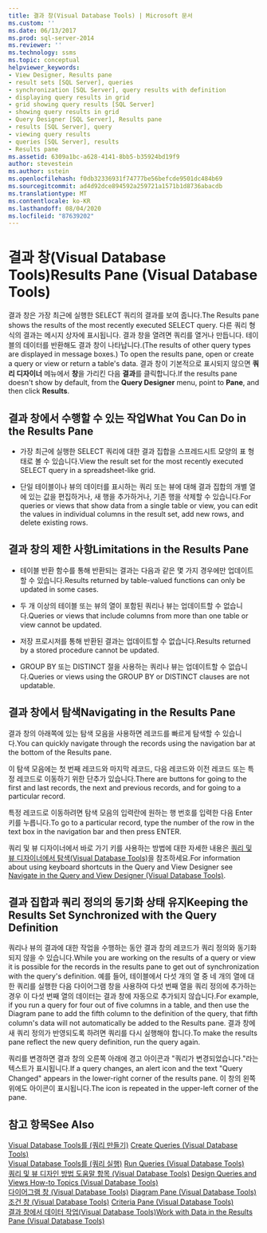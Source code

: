 ```yaml
---
title: 결과 창(Visual Database Tools) | Microsoft 문서
ms.custom: ''
ms.date: 06/13/2017
ms.prod: sql-server-2014
ms.reviewer: ''
ms.technology: ssms
ms.topic: conceptual
helpviewer_keywords:
- View Designer, Results pane
- result sets [SQL Server], queries
- synchronization [SQL Server], query results with definition
- displaying query results in grid
- grid showing query results [SQL Server]
- showing query results in grid
- Query Designer [SQL Server], Results pane
- results [SQL Server], query
- viewing query results
- queries [SQL Server], results
- Results pane
ms.assetid: 6309a1bc-a628-4141-8bb5-b35924bd19f9
author: stevestein
ms.author: sstein
ms.openlocfilehash: f0db32336931f74777be56befcde9501dc484b69
ms.sourcegitcommit: ad4d92dce894592a259721a1571b1d8736abacdb
ms.translationtype: MT
ms.contentlocale: ko-KR
ms.lasthandoff: 08/04/2020
ms.locfileid: "87639202"
---
```

# <a name="results-pane-visual-database-tools"></a><span data-ttu-id="6fa0c-102">결과 창(Visual Database Tools)</span><span class="sxs-lookup"><span data-stu-id="6fa0c-102">Results Pane (Visual Database Tools)</span></span>
  <span data-ttu-id="6fa0c-103">결과 창은 가장 최근에 실행한 SELECT 쿼리의 결과를 보여 줍니다.</span><span class="sxs-lookup"><span data-stu-id="6fa0c-103">The Results pane shows the results of the most recently executed SELECT query.</span></span> <span data-ttu-id="6fa0c-104">다른 쿼리 형식의 결과는 메시지 상자에 표시됩니다. 결과 창을 열려면 쿼리를 열거나 만듭니다. 테이블의 데이터를 반환해도 결과 창이 나타납니다.</span><span class="sxs-lookup"><span data-stu-id="6fa0c-104">(The results of other query types are displayed in message boxes.) To open the results pane, open or create a query or view or return a table's data.</span></span> <span data-ttu-id="6fa0c-105">결과 창이 기본적으로 표시되지 않으면 **쿼리 디자이너** 메뉴에서 **창**을 가리킨 다음 **결과**를 클릭합니다.</span><span class="sxs-lookup"><span data-stu-id="6fa0c-105">If the results pane doesn't show by default, from the **Query Designer** menu, point to **Pane**, and then click **Results**.</span></span>  
  
## <a name="what-you-can-do-in-the-results-pane"></a><span data-ttu-id="6fa0c-106">결과 창에서 수행할 수 있는 작업</span><span class="sxs-lookup"><span data-stu-id="6fa0c-106">What You Can Do in the Results Pane</span></span>  
  
-   <span data-ttu-id="6fa0c-107">가장 최근에 실행한 SELECT 쿼리에 대한 결과 집합을 스프레드시트 모양의 표 형태로 볼 수 있습니다.</span><span class="sxs-lookup"><span data-stu-id="6fa0c-107">View the result set for the most recently executed SELECT query in a spreadsheet-like grid.</span></span>  
  
-   <span data-ttu-id="6fa0c-108">단일 테이블이나 뷰의 데이터를 표시하는 쿼리 또는 뷰에 대해 결과 집합의 개별 열에 있는 값을 편집하거나, 새 행을 추가하거나, 기존 행을 삭제할 수 있습니다.</span><span class="sxs-lookup"><span data-stu-id="6fa0c-108">For queries or views that show data from a single table or view, you can edit the values in individual columns in the result set, add new rows, and delete existing rows.</span></span>  
  
## <a name="limitations-in-the-results-pane"></a><span data-ttu-id="6fa0c-109">결과 창의 제한 사항</span><span class="sxs-lookup"><span data-stu-id="6fa0c-109">Limitations in the Results Pane</span></span>  
  
-   <span data-ttu-id="6fa0c-110">테이블 반환 함수를 통해 반환되는 결과는 다음과 같은 몇 가지 경우에만 업데이트할 수 있습니다.</span><span class="sxs-lookup"><span data-stu-id="6fa0c-110">Results returned by table-valued functions can only be updated in some cases.</span></span>  
  
-   <span data-ttu-id="6fa0c-111">두 개 이상의 테이블 또는 뷰의 열이 포함된 쿼리나 뷰는 업데이트할 수 없습니다.</span><span class="sxs-lookup"><span data-stu-id="6fa0c-111">Queries or views that include columns from more than one table or view cannot be updated.</span></span>  
  
-   <span data-ttu-id="6fa0c-112">저장 프로시저를 통해 반환된 결과는 업데이트할 수 없습니다.</span><span class="sxs-lookup"><span data-stu-id="6fa0c-112">Results returned by a stored procedure cannot be updated.</span></span>  
  
-   <span data-ttu-id="6fa0c-113">GROUP BY 또는 DISTINCT 절을 사용하는 쿼리나 뷰는 업데이트할 수 없습니다.</span><span class="sxs-lookup"><span data-stu-id="6fa0c-113">Queries or views using the GROUP BY or DISTINCT clauses are not updatable.</span></span>  
  
## <a name="navigating-in-the-results-pane"></a><span data-ttu-id="6fa0c-114">결과 창에서 탐색</span><span class="sxs-lookup"><span data-stu-id="6fa0c-114">Navigating in the Results Pane</span></span>  
 <span data-ttu-id="6fa0c-115">결과 창의 아래쪽에 있는 탐색 모음을 사용하면 레코드를 빠르게 탐색할 수 있습니다.</span><span class="sxs-lookup"><span data-stu-id="6fa0c-115">You can quickly navigate through the records using the navigation bar at the bottom of the Results pane.</span></span>  
  
 <span data-ttu-id="6fa0c-116">이 탐색 모음에는 첫 번째 레코드와 마지막 레코드, 다음 레코드와 이전 레코드 또는 특정 레코드로 이동하기 위한 단추가 있습니다.</span><span class="sxs-lookup"><span data-stu-id="6fa0c-116">There are buttons for going to the first and last records, the next and previous records, and for going to a particular record.</span></span>  
  
 <span data-ttu-id="6fa0c-117">특정 레코드로 이동하려면 탐색 모음의 입력란에 원하는 행 번호를 입력한 다음 Enter 키를 누릅니다.</span><span class="sxs-lookup"><span data-stu-id="6fa0c-117">To go to a particular record, type the number of the row in the text box in the navigation bar and then press ENTER.</span></span>  
  
 <span data-ttu-id="6fa0c-118">쿼리 및 뷰 디자이너에서 바로 가기 키를 사용하는 방법에 대한 자세한 내용은 [쿼리 및 뷰 디자이너에서 탐색&#40;Visual Database Tools&#41;](visual-database-tools.md)을 참조하세요.</span><span class="sxs-lookup"><span data-stu-id="6fa0c-118">For information about using keyboard shortcuts in the Query and View Designer see [Navigate in the Query and View Designer &#40;Visual Database Tools&#41;](visual-database-tools.md).</span></span>  
  
## <a name="keeping-the-results-set-synchronized-with-the-query-definition"></a><span data-ttu-id="6fa0c-119">결과 집합과 쿼리 정의의 동기화 상태 유지</span><span class="sxs-lookup"><span data-stu-id="6fa0c-119">Keeping the Results Set Synchronized with the Query Definition</span></span>  
 <span data-ttu-id="6fa0c-120">쿼리나 뷰의 결과에 대한 작업을 수행하는 동안 결과 창의 레코드가 쿼리 정의와 동기화되지 않을 수 있습니다.</span><span class="sxs-lookup"><span data-stu-id="6fa0c-120">While you are working on the results of a query or view it is possible for the records in the results pane to get out of synchronization with the query's definition.</span></span> <span data-ttu-id="6fa0c-121">예를 들어, 테이블에서 다섯 개의 열 중 네 개의 열에 대한 쿼리를 실행한 다음 다이어그램 창을 사용하여 다섯 번째 열을 쿼리 정의에 추가하는 경우 이 다섯 번째 열의 데이터는 결과 창에 자동으로 추가되지 않습니다.</span><span class="sxs-lookup"><span data-stu-id="6fa0c-121">For example, if you run a query for four out of five columns in a table, and then use the Diagram pane to add the fifth column to the definition of the query, that fifth column's data will not automatically be added to the Results pane.</span></span> <span data-ttu-id="6fa0c-122">결과 창에 새 쿼리 정의가 반영되도록 하려면 쿼리를 다시 실행해야 합니다.</span><span class="sxs-lookup"><span data-stu-id="6fa0c-122">To make the results pane reflect the new query definition, run the query again.</span></span>  
  
 <span data-ttu-id="6fa0c-123">쿼리를 변경하면 결과 창의 오른쪽 아래에 경고 아이콘과 "쿼리가 변경되었습니다."라는 텍스트가 표시됩니다.</span><span class="sxs-lookup"><span data-stu-id="6fa0c-123">If a query changes, an alert icon and the text "Query Changed" appears in the lower-right corner of the results pane.</span></span> <span data-ttu-id="6fa0c-124">이 창의 왼쪽 위에도 아이콘이 표시됩니다.</span><span class="sxs-lookup"><span data-stu-id="6fa0c-124">The icon is repeated in the upper-left corner of the pane.</span></span>  
  
## <a name="see-also"></a><span data-ttu-id="6fa0c-125">참고 항목</span><span class="sxs-lookup"><span data-stu-id="6fa0c-125">See Also</span></span>  
 <span data-ttu-id="6fa0c-126">[Visual Database Tools를 &#40;쿼리 만들기&#41;](create-queries-visual-database-tools.md) </span><span class="sxs-lookup"><span data-stu-id="6fa0c-126">[Create Queries &#40;Visual Database Tools&#41;](create-queries-visual-database-tools.md) </span></span>  
 <span data-ttu-id="6fa0c-127">[Visual Database Tools를 &#40;쿼리 실행&#41;](run-queries-visual-database-tools.md) </span><span class="sxs-lookup"><span data-stu-id="6fa0c-127">[Run Queries &#40;Visual Database Tools&#41;](run-queries-visual-database-tools.md) </span></span>  
 <span data-ttu-id="6fa0c-128">[쿼리 및 뷰 디자인 방법 도움말 항목 &#40;Visual Database Tools&#41;](design-queries-and-views-how-to-topics-visual-database-tools.md) </span><span class="sxs-lookup"><span data-stu-id="6fa0c-128">[Design Queries and Views How-to Topics &#40;Visual Database Tools&#41;](design-queries-and-views-how-to-topics-visual-database-tools.md) </span></span>  
 <span data-ttu-id="6fa0c-129">[다이어그램 창 &#40;Visual Database Tools&#41;](diagram-pane-visual-database-tools.md) </span><span class="sxs-lookup"><span data-stu-id="6fa0c-129">[Diagram Pane &#40;Visual Database Tools&#41;](diagram-pane-visual-database-tools.md) </span></span>  
 <span data-ttu-id="6fa0c-130">[조건 창 &#40;Visual Database Tools&#41;](criteria-pane-visual-database-tools.md) </span><span class="sxs-lookup"><span data-stu-id="6fa0c-130">[Criteria Pane &#40;Visual Database Tools&#41;](criteria-pane-visual-database-tools.md) </span></span>  
 [<span data-ttu-id="6fa0c-131">결과 창에서 데이터 작업&#40;Visual Database Tools&#41;</span><span class="sxs-lookup"><span data-stu-id="6fa0c-131">Work with Data in the Results Pane &#40;Visual Database Tools&#41;</span></span>](results-pane-visual-database-tools.md)  
  
  
